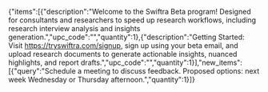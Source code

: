 {"items":[{"description":"Welcome to the Swiftra Beta program! Designed for consultants and researchers to speed up research workflows, including research interview analysis and insights generation.","upc_code":"","quantity":1},{"description":"Getting Started: Visit https://tryswiftra.com/signup, sign up using your beta email, and upload research documents to generate actionable insights, nuanced highlights, and report drafts.","upc_code":"","quantity":1}],"new_items":[{"query":"Schedule a meeting to discuss feedback. Proposed options: next week Wednesday or Thursday afternoon.","quantity":1}]}